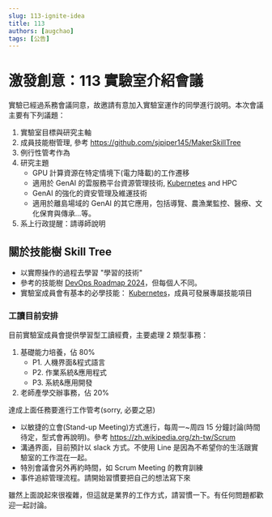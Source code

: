 ```yaml
---
slug: 113-ignite-idea
title: 113 
authors: [augchao]
tags: [公告]
---
```



# 激發創意：113 實驗室介紹會議

實驗已經過系務會議同意，故邀請有意加入實驗室運作的同學進行說明。本次會議主要有下列議題：

1. 實驗室目標與研究主軸
2. 成員技能樹管理, 參考 https://github.com/sjpiper145/MakerSkillTree
3. 例行性管考作為
4. 研究主題
   - GPU 計算資源在特定情境下(電力降載)的工作遷移
   - 適用於 GenAI 的雲服務平台資源管理技術, [Kubernetes](https://kubernetes.io) and HPC
   - GenAI 的強化的資安管理及維運技術
   - 適用於離島場域的 GenAI 的其它應用，包括導覽、農漁業監控、醫療、文化保育與傳承…等。
5. 系上行政提醒：請導師說明

<!-- truncate -->

## 關於技能樹 Skill Tree

- 以實際操作的過程去學習 "學習的技術" 
- 參考的技能樹 [DevOps Roadmap 2024](https://blog.hubspot.com/website/devops-roadmap)，但每個人不同。
- 實驗室成員會有基本的必學技能： [Kubernetes](https://kubernetes.io)，成員可發展專屬技能項目

### 工讀目前安排

目前實驗室成員會提供學習型工讀經費，主要處理 2 類型事務：
1. 基礎能力培養，佔 80%
   - P1. 人機界面&程式語言
   - P2. 作業系統&應用程式
   - P3. 系統&應用開發
2. 老師產學交辦事務，佔 20%

達成上面任務要進行工作管考(sorry, 必要之惡)
- 以敏捷的立會(Stand-up Meeting)方式進行，每周一~周四 15 分鐘討論(時間待定，型式會再說明)。參考 https://zh.wikipedia.org/zh-tw/Scrum
- 溝通界面，目前預計以 slack 方式。不使用 Line 是因為不希望你的生活跟實驗室的工作混在一起。
- 特別會議會另外再約時間，如 Scrum Meeting 的教育訓練
- 事件追綜管理流程。請開始習慣要把自己的想法寫下來


雖然上面說起來很複雜，但這就是業界的工作方式，請習慣一下。有任何問題都歡迎一起討論。
